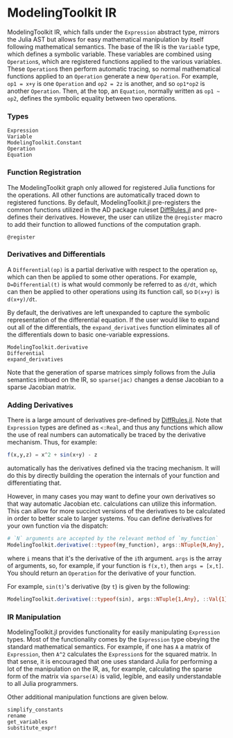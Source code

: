 # ModelingToolkit IR

ModelingToolkit IR, which falls under the `Expression` abstract type, mirrors
the Julia AST but allows for easy mathematical manipulation by itself following
mathematical semantics. The base of the IR is the `Variable` type, which defines
a symbolic variable. These variables are combined using `Operation`s, which are
registered functions applied to the various variables. These `Operation`s then
perform automatic tracing, so normal mathematical functions applied to an `Operation`
generate a new `Operation`. For example, `op1 = x+y` is one `Operation` and
`op2 = 2z` is another, and so `op1*op2` is another `Operation`. Then, at the top,
an `Equation`, normally written as `op1 ~ op2`, defines the symbolic equality
between two operations.

### Types

```@docs
Expression
Variable
ModelingToolkit.Constant
Operation
Equation
```

### Function Registration

The ModelingToolkit graph only allowed for registered Julia functions for the
operations. All other functions are automatically traced down to registered
functions. By default, ModelingToolkit.jl pre-registers the common functions
utilized in the AD package ruleset [DiffRules.jl](https://github.com/JuliaDiff/DiffRules.jl)
and pre-defines their derivatives. However, the user can utilize the `@register`
macro to add their function to allowed functions of the computation graph.

```@docs
@register
```

### Derivatives and Differentials

A `Differential(op)` is a partial derivative with respect to the operation `op`,
which can then be applied to some other operations. For example, `D=Differential(t)`
is what would commonly be referred to as `d/dt`, which can then be applied to
other operations using its function call, so `D(x+y)` is `d(x+y)/dt`.

By default, the derivatives are left unexpanded to capture the symbolic
representation of the differential equation. If the user would like to expand
out all of the differentials, the `expand_derivatives` function eliminates all
of the differentials down to basic one-variable expressions.

```@docs
ModelingToolkit.derivative
Differential
expand_derivatives
```

Note that the generation of sparse matrices simply follows from the Julia semantics
imbued on the IR, so `sparse(jac)` changes a dense Jacobian to a sparse Jacobian
matrix.

### Adding Derivatives

There is a large amount of derivatives pre-defined by
[DiffRules.jl](https://github.com/JuliaDiff/DiffRules.jl). Note that `Expression`
types are defined as `<:Real`, and thus any functions which allow the use of real
numbers can automatically be traced by the derivative mechanism. Thus, for example:

```julia
f(x,y,z) = x^2 + sin(x+y) - z
```

automatically has the derivatives defined via the tracing mechanism. It will do
this by directly building the operation the internals of your function and
differentiating that.

However, in many cases you may want to define your own derivatives so that way
automatic Jacobian etc. calculations can utilize this information. This can
allow for more succinct versions of the derivatives to be calculated in order
to better scale to larger systems. You can define derivatives for your own
function via the dispatch:

```julia
# `N` arguments are accepted by the relevant method of `my_function`
ModelingToolkit.derivative(::typeof(my_function), args::NTuple{N,Any}, ::Val{i})
```

where `i` means that it's the derivative of the `i`th argument. `args` is the
array of arguments, so, for example, if your function is `f(x,t)`, then `args = [x,t]`.
You should return an `Operation` for the derivative of your function.

For example, `sin(t)`'s derivative (by `t`) is given by the following:

```julia
ModelingToolkit.derivative(::typeof(sin), args::NTuple{1,Any}, ::Val{1}) = cos(args[1])
```

### IR Manipulation

ModelingToolkit.jl provides functionality for easily manipulating `Expression`
types. Most of the functionality comes by the `Expression` type obeying the
standard mathematical semantics. For example, if one has `A` a matrix of
`Expression`, then `A^2` calculates the `Expression`s for the squared matrix.
In that sense, it is encouraged that one uses standard Julia for performing a
lot of the manipulation on the IR, as, for example, calculating the sparse form
of the matrix via `sparse(A)` is valid, legible, and easily understandable
to all Julia programmers.

Other additional manipulation functions are given below.

```@docs
simplify_constants
rename
get_variables
substitute_expr!
```
